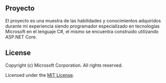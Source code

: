 ## Proyecto
El proyecto es una muestra de las habilidades y conocimientos adquiridos durante mi experiencia siendo programador especializado en tecnologías Microsoft en el lenguaje C#, el mismo se encuentra construido utilizando ASP.NET Core.

## License
Copyright (c) Microsoft Corporation. All rights reserved.

Licensed under the [MIT License](./LICENSE).
